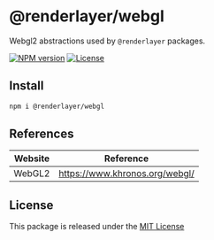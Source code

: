 # @renderlayer/webgl

Webgl2 abstractions used by `@renderlayer` packages.

[![NPM version][npm-badge]][npm-url]
[![License][license-badge]][license-url]

## Install

```bash
npm i @renderlayer/webgl
```

## References

| Website | Reference                      |
| ------- | ------------------------------ |
| WebGL2  | https://www.khronos.org/webgl/ |

## License

This package is released under the [MIT License][license-url]

[npm-badge]: https://img.shields.io/npm/v/@renderlayer/webgl
[npm-url]: https://www.npmjs.com/package/@renderlayer/webgl
[license-badge]: https://img.shields.io/npm/l/renderlayer.svg?cacheSeconds=2592000
[license-url]: https://github.com/epreston/renderlayer/blob/main/LICENSE
